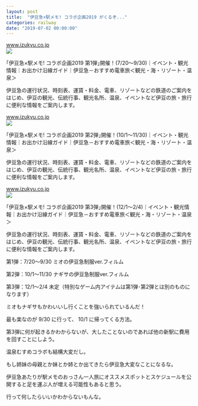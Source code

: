 ```yaml
---
layout: post
title:  "伊豆急×駅メモ! コラボ企画2019 がくるぞ..."
categories: railway
date: "2019-07-02 00:00:00"
---
```




<div class="card">
  <a href="https://www.izukyu.co.jp/guide/event_detail.php?CN=274449"></a>
  <div class="card__header">
    <a href="https://www.izukyu.co.jp/guide/event_detail.php?CN=274449">www.izukyu.co.jp</a>
  </div>
  <div class="card__image">
    <img src="/assets/common/images/ogp.jpg">
  </div>
  <div class="card__title">
    <p>｢伊豆急×駅メモ! コラボ企画2019 第1弾｣開催！(7/20～9/30)｜イベント・観光情報｜お出かけ沿線ガイド｜伊豆急－おすすめ電車旅＜観光・海・リゾート・温泉＞</p>
  </div>
  <div class="card__description">
    <p>伊豆急の運行状況、時刻表、運賃・料金、電車、リゾートなどの鉄道のご案内をはじめ、伊豆の観光、伝統行事、観光名所、温泉、イベントなど伊豆の旅・旅行に便利な情報をご案内します。</p>
  </div>
</div>



<div class="card">
  <a href="https://www.izukyu.co.jp/guide/event_detail.php?CN=274447"></a>
  <div class="card__header">
    <a href="https://www.izukyu.co.jp/guide/event_detail.php?CN=274447">www.izukyu.co.jp</a>
  </div>
  <div class="card__image">
    <img src="/assets/common/images/ogp.jpg">
  </div>
  <div class="card__title">
    <p>｢伊豆急×駅メモ! コラボ企画2019 第2弾｣開催！(10/1～11/30)｜イベント・観光情報｜お出かけ沿線ガイド｜伊豆急－おすすめ電車旅＜観光・海・リゾート・温泉＞</p>
  </div>
  <div class="card__description">
    <p>伊豆急の運行状況、時刻表、運賃・料金、電車、リゾートなどの鉄道のご案内をはじめ、伊豆の観光、伝統行事、観光名所、温泉、イベントなど伊豆の旅・旅行に便利な情報をご案内します。</p>
  </div>
</div>



<div class="card">
  <a href="https://www.izukyu.co.jp/guide/event_detail.php?CN=274346"></a>
  <div class="card__header">
    <a href="https://www.izukyu.co.jp/guide/event_detail.php?CN=274346">www.izukyu.co.jp</a>
  </div>
  <div class="card__image">
    <img src="/assets/common/images/ogp.jpg">
  </div>
  <div class="card__title">
    <p>｢伊豆急×駅メモ! コラボ企画2019 第3弾｣開催！(12/1～2/4)｜イベント・観光情報｜お出かけ沿線ガイド｜伊豆急－おすすめ電車旅＜観光・海・リゾート・温泉＞</p>
  </div>
  <div class="card__description">
    <p>伊豆急の運行状況、時刻表、運賃・料金、電車、リゾートなどの鉄道のご案内をはじめ、伊豆の観光、伝統行事、観光名所、温泉、イベントなど伊豆の旅・旅行に便利な情報をご案内します。</p>
  </div>
</div>


第1弾：7/20～9/30 ミオの伊豆急制服ver.フィルム

第2弾：10/1～11/30 ナギサの伊豆急制服ver.フィルム

第3弾：12/1～2/4 未定（特別なゲーム内アイテムは第1弾･第2弾とは別のものになります）

ミオもナギサもかわいいし行くことを強いられているんだ！

最も楽なのが 9/30 に行って、 10/1 に帰ってくる方法。

第3弾に何が起きるかわからないが、大したことないのであれば他の新駅に費用を回すことにしよう。

温泉むすめコラボも結構大変だし。

もし姉妹の母親とか妹とか姉とか出てきたら伊豆急大変なことになるな。

伊豆急あたりが駅メモのおっさん一人旅にオススメスポットとスケジュールを公開すると足を運ぶ人が増える可能性もあると思う。

行って何したらいいかわからないもんな。
